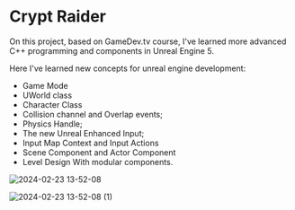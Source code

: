 # Crypt Raider
On this project, based on GameDev.tv course, I've learned more advanced C++ programming and components in Unreal Engine 5. 

Here I've learned new concepts for unreal engine development:
- Game Mode
- UWorld class
- Character Class
- Collision channel and Overlap events;
- Physics Handle;
- The new Unreal Enhanced Input;
- Input Map Context and Input Actions
- Scene Component and Actor Component
-  Level Design With modular components.

![2024-02-23 13-52-08](https://github.com/JonyLucas/UE5-Learning-CryptRaider/assets/19211058/39982d17-21d1-4900-a16c-5049aac53ed5)

![2024-02-23 13-52-08 (1)](https://github.com/JonyLucas/UE5-Learning-CryptRaider/assets/19211058/b182b568-d750-41ff-a8ee-43c8154ee6d5)

